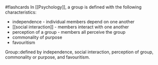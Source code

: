 #flashcards 
In [[Psychology]], a group is defined with the following characteristics:
* independence - individual members depend on one another
* [[social interaction]] - members interact with one another
* perception of a group - members all perceive the group
* commonality of purpose
* favouritism

Group::defined by independence, social interaction, perception of group, commonality or purpose, and favouritism.
<!--SR:!2023-11-05,1,230-->